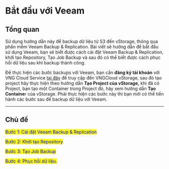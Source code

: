 # Bắt đầu với Veeam

## Tổng quan

Sử dụng hướng dẫn này để backup dữ liệu từ S3 đến vStorage, thông qua phần mềm Veeam Backup & Replication. Bài viết sẽ hướng dẫn để bắt đầu sử dụng Veeam, bạn sẽ biết được cách cài đặt Veeam Backup & Replication, khởi tạo Repository, Tạo Job Backup và sau đó có thể biết được cách phục hồi dữ liệu sau khi backup thành công.&#x20;

Để thực hiện các bước backups với Veeam, bạn cần **đăng ký tài khoản** với VNG Cloud Service [tại đây](https://register.vngcloud.vn/signup) để truy cập đến VNGCloud vStorage, sau đó tạo project hãy thực hiện theo hướng dẫn **Tạo Project của vStorage,** khi đã có Project, bạn tạo một Container trong Project đó, hãy xem hướng dẫn **Tạo Containe**r của vStorage. Phải thực hiện các bước này thì bạn mới có thể tiến hành các bước sau để backup dữ liệu với Veeam.

***

## Chủ đề

<mark style="color:blue;">Bước 1: Cài đặt Veeam Backup & Replication</mark>

<mark style="color:blue;">Bước 2: Khởi tạo Repository</mark>

<mark style="color:blue;">Bước 3: Tạo Job Backup</mark>

<mark style="color:blue;">Bước 4: Phục hồi dữ liệu.</mark>




